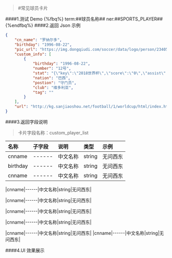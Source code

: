 >#常见球员卡片


####1.测试 Demo
{%fbq%}
term:##球员名称##
ner:##SPORTS_PLAYER##
{%endfbq%}
####2.返回 Json 示例
```json
{
    "cn_name": "罗纳尔多",
    "birthday": "1996-08-22",
    "pic_url": "https://img.dongqiudi.com/soccer/data/logo/person/234055.jpg",
    "custom_info": [
        {
            "birthday": "1996-08-22",
            "number": "12号",
            "stat": "{\"key\":\"2018世界杯\",\"score\":\"0\",\"assist\":\"0\"}",
            "nation": "巴西",
            "postion": "守门员",
            "club": "维多利亚",
            "tag": ""
        }
    ],
    "url": "http://kg.sanjiaoshou.net/football/1/worldcup/html/index.html?uid=50234055&log_id=af5f9846-57b1-4306-8a31-1f50d935a650"
}
```

####3.返回字段说明
>卡片字段名称：custom_player_list

|名称|子字段|说明|类型|示例|
|:---|:---|:---|:---|:---|
|cnname|------|中文名称|string|无问西东|
|birthday|------|中文名称|string|无问西东|
|cnname|------|中文名称|string|无问西东|






|cnname|------|中文名称|string|无问西东|




|cnname|------|中文名称|string|无问西东|


|cnname|------|中文名称|string|无问西东|

|cnname|------|中文名称|string|无问西东|

|cnname|------|中文名称|string|无问西东|
|cnname|------|中文名称|string|无问西东|





####4.UI 效果展示




